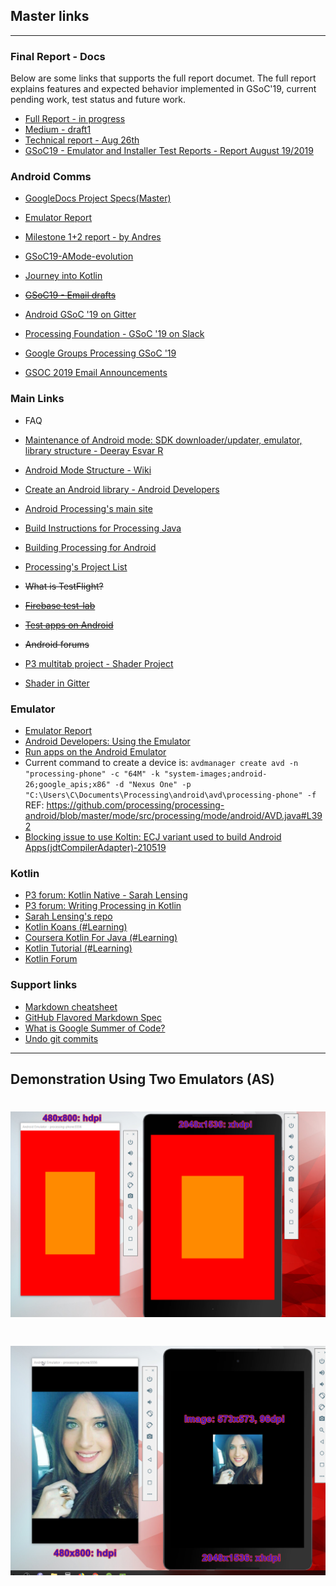 ## Master links

---

### Final Report - Docs

Below are some links that supports the full report documet. The full report explains features and expected behavior implemented in GSoC'19, current pending work, test status and future work.

* [Full Report - in progress](https://docs.google.com/document/d/1TCsJgVsCsbY_62MVEzaDBhmDxVq82Qraok07_wgMoCo/edit)
* [Medium - draft1](https://docs.google.com/document/d/1ypJ9djcnNU_wldZ7TL6m-Xnk76G05A-vAqObjkP18d8/edit)
* [Technical report - Aug 26th](https://docs.google.com/document/d/1cZFF9z-6qkCzReTSx5TGWOLSv70aXSdcBMB_57-YI_g/edit)
* [GSoC19 - Emulator and Installer Test Reports - Report August 19/2019](https://docs.google.com/document/d/1Kg2pRi_fPFmrcSOqjv9yC6_BFuRgJSu3OlcDi_Teq3U/edit)

### Android Comms


* [GoogleDocs Project Specs(Master)](https://docs.google.com/document/d/1U2xZHCvLO7YeiWTXDE4rCZClWvg4PHYeQuIzgxP_0c0/edit?usp=sharing)
* [Emulator Report](https://docs.google.com/document/d/1enWQDOQdTQhJXq8QXedMrL2GpTELboZXxXsbYiAbim0/edit)
* [Milestone 1+2 report - by Andres](https://docs.google.com/document/d/1tdC-AH0GOsqaQ9gBr-umhykaJusfnnAjuuyrYi1uL4Q/edit)
* [GSoC19-AMode-evolution](https://docs.google.com/document/d/1u9IXZOORS4hlYoRrjMZgjfqhDgHXKWgBJr7zo2oWckM/edit)
* [Journey into Kotlin](https://docs.google.com/document/d/1IYAeihpmtGYYFyJPT4tnUH85FE6BofqUYR6rO9ASf8s/edit#heading=h.dnyi0fm5lb4s)
* ~~[GSoC19 - Email drafts](https://docs.google.com/document/d/1u9IXZOORS4hlYoRrjMZgjfqhDgHXKWgBJr7zo2oWckM/edit)~~

* [Android GSoC '19 on Gitter](https://gitter.im/processing-android/GSOC18-general)
* [Processing Foundation - GSoC '19 on Slack](https://pf-gsoc.slack.com)
* [Google Groups Processing GSoC '19](https://groups.google.com/forum/#!forum/the-processing-foundation-google-summer-of-code-2019)
* [GSOC 2019 Email Announcements](https://developers.google.com/open-source/gsoc/2019/mentor-oa-announcements)

### Main Links
* FAQ

* [Maintenance of Android mode: SDK downloader/updater, emulator, library structure - Deeray Esvar R](https://summerofcode.withgoogle.com/dashboard/organization/5693461928345600/proposal/5271234764341248/)
* [Android Mode Structure - Wiki](https://github.com/processing/processing-android/wiki/Android-Mode-Structure/3c8aa38b66b3ff4c88ce058273d19149b856103c)

* [Create an Android library - Android Developers](https://developer.android.com/studio/projects/android-library)

* [Android Processing's main site](https://android.processing.org/tutorials/getting_started/index.html)

* [Build Instructions for Processing Java](https://github.com/processing/processing/wiki/Build-Instructions)

* [Building Processing for Android](https://github.com/processing/processing-android/wiki/Building-Processing-for-Android)

* [Processing's Project List](https://github.com/processing/processing/wiki/Project-List)

* ~~What is TestFlight?~~

* ~~[Firebase test-lab](https://firebase.google.com/docs/test-lab)~~

* ~~[Test apps on Android](https://developer.android.com/training/testing)~~

* ~~Android forums~~
* [P3 multitab project - Shader Project](https://github.com/Izza11/shader-mode)
* [Shader in Gitter](https://gitter.im/processing-opengl/shader-editor)

### Emulator
* [Emulator Report](https://docs.google.com/document/d/1enWQDOQdTQhJXq8QXedMrL2GpTELboZXxXsbYiAbim0/edit)
* [Android Developers: Using the Emulator](http://www.androiddocs.com/tools/devices/emulator.html)
* [Run apps on the Android Emulator](https://developer.android.com/studio/run/emulator)
* Current command to create a device is: `avdmanager create avd -n "processing-phone" -c "64M" -k "system-images;android-26;google_apis;x86" -d "Nexus One" -p "C:\Users\C\Documents\Processing\android\avd\processing-phone" -f`
REF: https://github.com/processing/processing-android/blob/master/mode/src/processing/mode/android/AVD.java#L392
* [Blocking issue to use Koltin: ECJ variant used to build Android Apps(jdtCompilerAdapter)-210519](https://github.com/processing/processing/tree/master/java/mode)

### Kotlin

* [P3 forum: Kotlin Native - Sarah Lensing](https://discourse.processing.org/t/new-idea-swift-playgrounds-mode-for-processing/10021/5)
* [P3 forum: Writing Processing in Kotlin](https://discourse.processing.org/t/writing-processing-in-kotlin/3957)
* [Sarah Lensing's repo](https://github.com/sarahlensing/processing-android)
* [Kotlin Koans (#Learning)](https://kotlinlang.org/docs/tutorials/koans.html)
* [Coursera Kotlin For Java (#Learning)](https://www.coursera.org/learn/kotlin-for-java-developers/home/welcome)
* [Kotlin Tutorial (#Learning)](https://www.youtube.com/watch?v=H_oGi8uuDpA)
* [Kotlin Forum](https://discuss.kotlinlang.org/)


### Support links

* [Markdown cheatsheet](https://github.com/adam-p/markdown-here/wiki/Markdown-Cheatsheet)
* [GitHub Flavored Markdown Spec](https://github.github.com/gfm/)
* [What is Google Summer of Code?](https://google.github.io/gsocguides/mentor/)
* [Undo git commits](https://www.atlassian.com/git/tutorials/undoing-changes)

---

## Demonstration Using Two Emulators (AS)

<h1 align="center">
    <img src="./Resources/2emu-diff-resolutions.png" alt="logo" width="620">
  <br>
</h1>

<h1 align="center">
    <img src="./Resources/2emu-diff-resolutions-photo.png" alt="logo" width="620">
  <br>
</h1>

